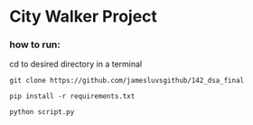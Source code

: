 # City Walker Project
### how to run:
cd to desired directory in a terminal

`git clone https://github.com/jamesluvsgithub/142_dsa_final`

`pip install -r requirements.txt`

`python script.py`
